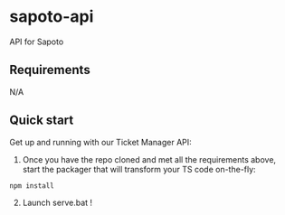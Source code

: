 # sapoto-api
API for Sapoto

## Requirements

N/A

## Quick start

Get up and running with our Ticket Manager API:

1. Once you have the repo cloned and met all the requirements above, start the
packager that will transform your TS code on-the-fly:
```
npm install
```
2. Launch serve.bat !

